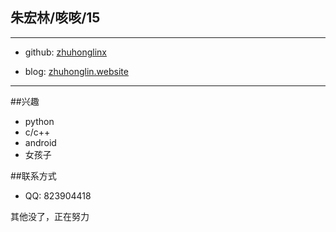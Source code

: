 ## 朱宏林/咳咳/15
---

+ github: [zhuhonglinx](https://github.com/zhuhonglinX)

+ blog: [zhuhonglin.website](http://zhuhonglin.website)

---
##兴趣

+ python
+ c/c++
+ android
+ 女孩子

##联系方式

+ QQ: 823904418

其他没了，正在努力
